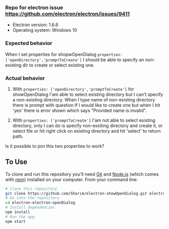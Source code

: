 ### Repo for electron issue https://github.com/electron/electron/issues/9411

* Electron version: 1.6.6
* Operating system: Windows 10

### Expected behavior

When I set properties for shopwOpenDialog `properties: ['openDirectory','promptToCreate']` I should be able to specify an non-existing dir to create or select existing one.

### Actual behavior

1. With `properties: ['openDirectory','promptToCreate']` for showOpenDialog I'am able to select existing directory but I can't specify a non-existing directory. When I type name of non-existing directory there is prompt with question If I would like to create one but when I hit 'yes' there is error shown which says "Provided name is invalid".

2. With `properties: ['promptToCreate']` I'am not able to select existing directory, only I can do is specify non-exsiting directory and create it, or select file or hit right click on existing directory and hit 'select' to return path.

Is it possible to join this two properties to work?

## To Use

To clone and run this repository you'll need [Git](https://git-scm.com) and [Node.js](https://nodejs.org/en/download/) (which comes with [npm](http://npmjs.com)) installed on your computer. From your command line:

```bash
# Clone this repository
git clone https://github.com/Sharim/electron-showOpenDialog.git electron-openDialog
# Go into the repository
cd electron-electron-openDialog
# Install dependencies
npm install
# Run the app
npm start
```
